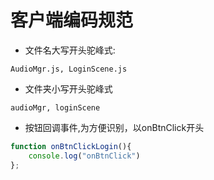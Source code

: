 # 客户端编码规范
- 文件名大写开头驼峰式:

```
AudioMgr.js, LoginScene.js
```

- 文件夹小写开头驼峰式

```
audioMgr, loginScene
```

- 按钮回调事件,为方便识别，以onBtnClick开头

```javascript
function onBtnClickLogin(){
    console.log("onBtnClick")
};
```